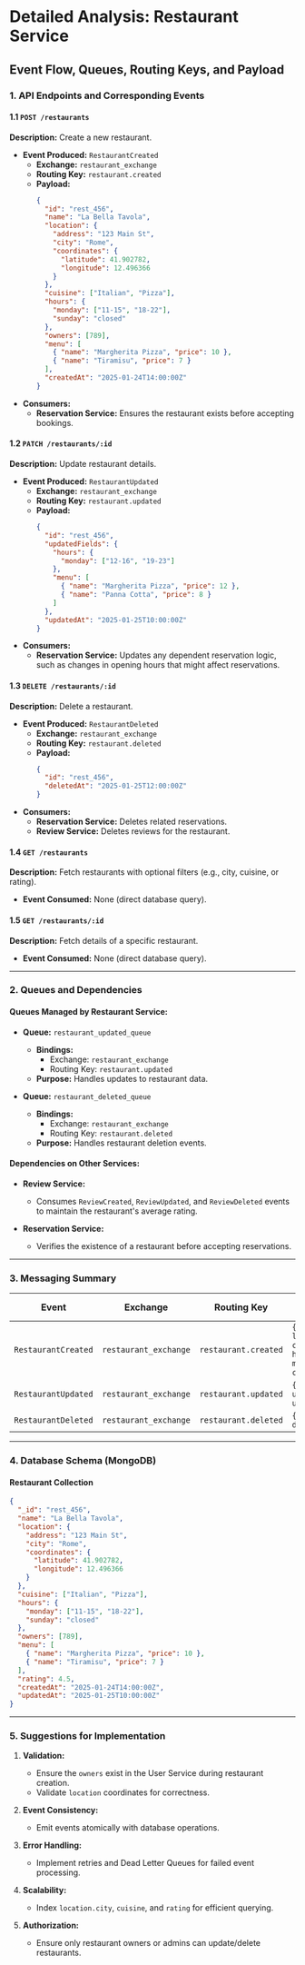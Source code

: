 # Detailed Analysis: Restaurant Service

## Event Flow, Queues, Routing Keys, and Payload

### 1. API Endpoints and Corresponding Events

#### 1.1 `POST /restaurants`

**Description:** Create a new restaurant.

- **Event Produced:** `RestaurantCreated`
  - **Exchange:** `restaurant_exchange`
  - **Routing Key:** `restaurant.created`
  - **Payload:**
    ```json
    {
      "id": "rest_456",
      "name": "La Bella Tavola",
      "location": {
        "address": "123 Main St",
        "city": "Rome",
        "coordinates": {
          "latitude": 41.902782,
          "longitude": 12.496366
        }
      },
      "cuisine": ["Italian", "Pizza"],
      "hours": {
        "monday": ["11-15", "18-22"],
        "sunday": "closed"
      },
      "owners": [789],
      "menu": [
        { "name": "Margherita Pizza", "price": 10 },
        { "name": "Tiramisu", "price": 7 }
      ],
      "createdAt": "2025-01-24T14:00:00Z"
    }
    ```
- **Consumers:**
  - **Reservation Service:** Ensures the restaurant exists before accepting bookings.

#### 1.2 `PATCH /restaurants/:id`

**Description:** Update restaurant details.

- **Event Produced:** `RestaurantUpdated`
  - **Exchange:** `restaurant_exchange`
  - **Routing Key:** `restaurant.updated`
  - **Payload:**
    ```json
    {
      "id": "rest_456",
      "updatedFields": {
        "hours": {
          "monday": ["12-16", "19-23"]
        },
        "menu": [
          { "name": "Margherita Pizza", "price": 12 },
          { "name": "Panna Cotta", "price": 8 }
        ]
      },
      "updatedAt": "2025-01-25T10:00:00Z"
    }
    ```
- **Consumers:**
  - **Reservation Service:** Updates any dependent reservation logic, such as changes in opening hours that might affect reservations.

#### 1.3 `DELETE /restaurants/:id`

**Description:** Delete a restaurant.

- **Event Produced:** `RestaurantDeleted`
  - **Exchange:** `restaurant_exchange`
  - **Routing Key:** `restaurant.deleted`
  - **Payload:**
    ```json
    {
      "id": "rest_456",
      "deletedAt": "2025-01-25T12:00:00Z"
    }
    ```
- **Consumers:**
  - **Reservation Service:** Deletes related reservations.
  - **Review Service:** Deletes reviews for the restaurant.

#### 1.4 `GET /restaurants`

**Description:** Fetch restaurants with optional filters (e.g., city, cuisine, or rating).

- **Event Consumed:** None (direct database query).

#### 1.5 `GET /restaurants/:id`

**Description:** Fetch details of a specific restaurant.

- **Event Consumed:** None (direct database query).

---

### 2. Queues and Dependencies

#### Queues Managed by Restaurant Service:

- **Queue:** `restaurant_updated_queue`
  - **Bindings:**
    - Exchange: `restaurant_exchange`
    - Routing Key: `restaurant.updated`
  - **Purpose:** Handles updates to restaurant data.

- **Queue:** `restaurant_deleted_queue`
  - **Bindings:**
    - Exchange: `restaurant_exchange`
    - Routing Key: `restaurant.deleted`
  - **Purpose:** Handles restaurant deletion events.

#### Dependencies on Other Services:

- **Review Service:**
  - Consumes `ReviewCreated`, `ReviewUpdated`, and `ReviewDeleted` events to maintain the restaurant's average rating.

- **Reservation Service:**
  - Verifies the existence of a restaurant before accepting reservations.

---

### 3. Messaging Summary

| **Event**           | **Exchange**         | **Routing Key**      | **Payload Example**                                                      |
| ------------------- | -------------------- | -------------------- | ------------------------------------------------------------------------ |
| `RestaurantCreated` | `restaurant_exchange`| `restaurant.created` | `{ id, name, location, cuisine, hours, owners, menu, createdAt }`       |
| `RestaurantUpdated` | `restaurant_exchange`| `restaurant.updated` | `{ id, updatedFields, updatedAt }`                                      |
| `RestaurantDeleted` | `restaurant_exchange`| `restaurant.deleted` | `{ id, deletedAt }`                                                     |

---

### 4. Database Schema (MongoDB)

#### Restaurant Collection

```json
{
  "_id": "rest_456",
  "name": "La Bella Tavola",
  "location": {
    "address": "123 Main St",
    "city": "Rome",
    "coordinates": {
      "latitude": 41.902782,
      "longitude": 12.496366
    }
  },
  "cuisine": ["Italian", "Pizza"],
  "hours": {
    "monday": ["11-15", "18-22"],
    "sunday": "closed"
  },
  "owners": [789],
  "menu": [
    { "name": "Margherita Pizza", "price": 10 },
    { "name": "Tiramisu", "price": 7 }
  ],
  "rating": 4.5,
  "createdAt": "2025-01-24T14:00:00Z",
  "updatedAt": "2025-01-25T10:00:00Z"
}
```

---

### 5. Suggestions for Implementation

1. **Validation:**
   - Ensure the `owners` exist in the User Service during restaurant creation.
   - Validate `location` coordinates for correctness.

2. **Event Consistency:**
   - Emit events atomically with database operations.

3. **Error Handling:**
   - Implement retries and Dead Letter Queues for failed event processing.

4. **Scalability:**
   - Index `location.city`, `cuisine`, and `rating` for efficient querying.

5. **Authorization:**
   - Ensure only restaurant owners or admins can update/delete restaurants.

